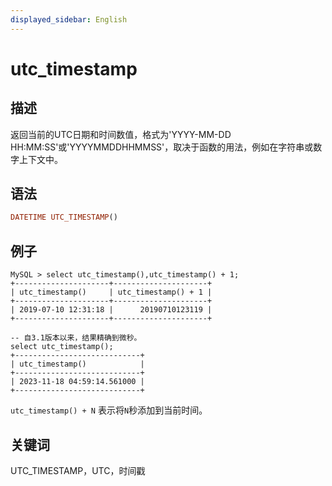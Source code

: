 ```yaml
---
displayed_sidebar: English
---
```


# utc_timestamp

## 描述

返回当前的UTC日期和时间数值，格式为'YYYY-MM-DD HH:MM:SS'或'YYYYMMDDHHMMSS'，取决于函数的用法，例如在字符串或数字上下文中。

## 语法

```Haskell
DATETIME UTC_TIMESTAMP()
```

## 例子

```Plain Text
MySQL > select utc_timestamp(),utc_timestamp() + 1;
+---------------------+---------------------+
| utc_timestamp()     | utc_timestamp() + 1 |
+---------------------+---------------------+
| 2019-07-10 12:31:18 |      20190710123119 |
+---------------------+---------------------+

-- 自3.1版本以来，结果精确到微秒。
select utc_timestamp();
+----------------------------+
| utc_timestamp()            |
+----------------------------+
| 2023-11-18 04:59:14.561000 |
+----------------------------+
```

`utc_timestamp() + N` 表示将`N`秒添加到当前时间。

## 关键词

UTC_TIMESTAMP，UTC，时间戳